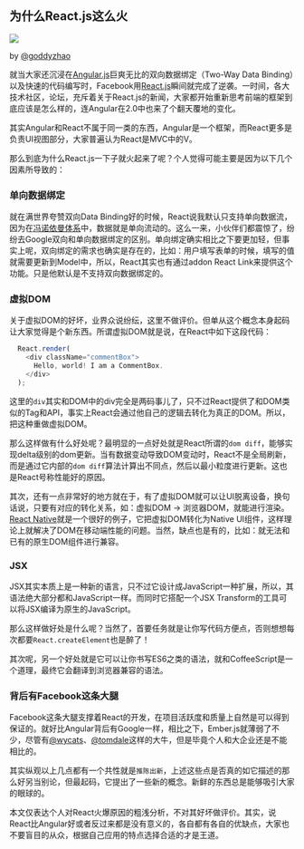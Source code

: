 ## 为什么React.js这么火
![](http://du.jie.io/img/reactjs.png)

by [@goddyzhao](https://github.com/goddyZhao)

就当大家还沉浸在[Angular.js](https://angularjs.org/)巨爽无比的双向数据绑定（Two-Way Data Binding）以及快速的代码编写时，Facebook用[React.js](http://facebook.github.io/react/)瞬间就完成了逆袭。一时间，各大技术社区，论坛，充斥着关于React.js的新闻，大家都开始重新思考前端的框架到底应该是怎么样的，连Angular在2.0中也来了个翻天覆地的变化。

其实Angular和React不属于同一类的东西，Angular是一个框架，而React更多是负责UI视图部分，大家普遍认为React是MVC中的V。

那么到底为什么React.js一下子就火起来了呢？个人觉得可能主要是因为以下几个因素所导致的：


### 单向数据绑定

就在满世界夸赞双向Data Binding好的时候，React说我默认只支持单向数据流，因为在[冯诺依曼体系](http://en.wikipedia.org/wiki/Von_Neumann_architecture)中，数据就是单向流动的。这么一来，小伙伴们都震惊了，纷纷去Google双向和单向数据绑定的区别。单向绑定确实相比之下要更加轻，但事实上呢，双向绑定的需求也确实是存在的，比如：用户填写表单的时候，填写的值就需要更新到Model中，所以，React其实也有通过addon React Link来提供这个功能。只是他默认是不支持双向数据绑定的。

### 虚拟DOM

关于虚拟DOM的好坏，业界众说纷纭，这里不做评价。但单从这个概念本身起码让大家觉得是个新东西。所谓虚拟DOM就是说，在React中如下这段代码：

~~~javascript
  React.render(
    <div className="commentBox">
      Hello, world! I am a CommentBox.
    </div>
  );
~~~

这里的`div`其实和DOM中的div完全是两码事儿了，只不过React提供了和DOM类似的Tag和API，事实上React会通过他自己的逻辑去转化为真正的DOM。所以，把这种重做虚拟DOM。

那么这样做有什么好处呢？最明显的一点好处就是React所谓的`dom diff`，能够实现delta级别的dom更新。当有数据变动导致DOM变动时，React不是全局刷新，而是通过它内部的`dom diff`算法计算出不同点，然后以最小粒度进行更新。这也是React号称性能好的原因。

其次，还有一点非常好的地方就在于，有了虚拟DOM就可以让UI脱离设备，换句话说，只要有对应的转化关系，如：虚拟DOM -> 浏览器DOM，就能进行渲染。[React Native](http://www.reactnative.com/)就是一个很好的例子，它把虚拟DOM转化为Native UI组件，这样理论上就解决了DOM在移动端性能的问题。当然，缺点也是有的，比如：就无法和已有的原生DOM组件进行兼容。

### JSX

JSX其实本质上是一种新的语言，只不过它设计成JavaScript一种扩展，所以，其语法绝大部分都和JavaScript一样。而同时它搭配一个JSX Transform的工具可以将JSX编译为原生的JavaScript。

那么这样做好处是什么呢？当然了，首要任务就是让你写代码方便点，否则想想每次都要`React.createElement`也是醉了！

其次呢，另一个好处就是它可以让你书写ES6之类的语法，就和CoffeeScript是一个道理，最终它会翻译到浏览器兼容的语法。

### 背后有Facebook这条大腿

Facebook这条大腿支撑着React的开发，在项目活跃度和质量上自然是可以得到保证的。就好比Angular背后有Google一样，相比之下，Ember.js就薄弱了不少，尽管有[@wycats](https://github.com/wycats)、[@tomdale](https://github.com/tomdale)这样的大牛，但是毕竟个人和大企业还是不能相比的。

其实纵观以上几点都有一个共性就是`推陈出新`，上述这些点是否真的如它描述的那么好另当别论，但最起码，它提出了一些新的概念。新鲜的东西总是能够吸引大家的眼球的。

本文仅表达个人对React火爆原因的粗浅分析，不对其好坏做评价。其实，说React比Angular好或者反过来都是没有意义的，各自都有各自的优缺点，大家也不要盲目的从众，根据自己应用的特点选择合适的才是王道。